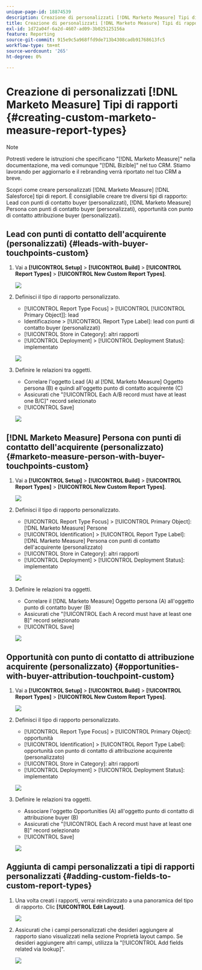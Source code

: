 ```yaml
---
unique-page-id: 18874539
description: Creazione di personalizzati [!DNL Marketo Measure] Tipi di rapporto - [!DNL Marketo Measure]
title: Creazione di personalizzati [!DNL Marketo Measure] Tipi di rapporti
exl-id: 1d72a04f-6a2d-4607-ad09-3b025125156a
feature: Reporting
source-git-commit: 915e9c5a968ffd9de713b4308cadb91768613fc5
workflow-type: tm+mt
source-wordcount: '265'
ht-degree: 0%

---
```


# Creazione di personalizzati [!DNL Marketo Measure] Tipi di rapporti {#creating-custom-marketo-measure-report-types}

>[!NOTE]
>
>Potresti vedere le istruzioni che specificano &quot;[!DNL Marketo Measure]&quot; nella documentazione, ma vedi comunque &quot;[!DNL Bizible]&quot; nel tuo CRM. Stiamo lavorando per aggiornarlo e il rebranding verrà riportato nel tuo CRM a breve.

Scopri come creare personalizzati [!DNL Marketo Measure] [!DNL Salesforce] tipi di report. È consigliabile creare tre diversi tipi di rapporto: Lead con punti di contatto buyer (personalizzati), [!DNL Marketo Measure] Persona con punti di contatto buyer (personalizzati), opportunità con punto di contatto attribuzione buyer (personalizzati).

## Lead con punti di contatto dell&#39;acquirente (personalizzati) {#leads-with-buyer-touchpoints-custom}

1. Vai a **[!UICONTROL Setup]** > **[!UICONTROL Build]** > **[!UICONTROL Report Types]** > **[!UICONTROL New Custom Report Types]**.

   ![](assets/1.png)

1. Definisci il tipo di rapporto personalizzato.

   * [!UICONTROL Report Type Focus] > [!UICONTROL [!UICONTROL Primary Object]]: lead
   * Identificazione > [!UICONTROL Report Type Label]: lead con punti di contatto buyer (personalizzati)
   * [!UICONTROL Store in Category]: altri rapporti
   * [!UICONTROL Deployment] > [!UICONTROL Deployment Status]: implementato

   ![](assets/2.png)

1. Definire le relazioni tra oggetti.

   * Correlare l&#39;oggetto Lead (A) al [!DNL Marketo Measure] Oggetto persona (B) e quindi all&#39;oggetto punto di contatto acquirente (C)
   * Assicurati che &quot;[!UICONTROL Each A/B record must have at least one B/C]&quot; record selezionato
   * [!UICONTROL Save]

   ![](assets/3.png)

## [!DNL Marketo Measure] Persona con punti di contatto dell&#39;acquirente (personalizzato) {#marketo-measure-person-with-buyer-touchpoints-custom}

1. Vai a **[!UICONTROL Setup]** > **[!UICONTROL Build]** > **[!UICONTROL Report Types]** > **[!UICONTROL New Custom Report Types]**.

   ![](assets/4.png)

1. Definisci il tipo di rapporto personalizzato.

   * [!UICONTROL Report Type Focus] > [!UICONTROL Primary Object]: [!DNL Marketo Measure] Persone
   * [!UICONTROL Identification] > [!UICONTROL Report Type Label]: [!DNL Marketo Measure] Persona con punti di contatto dell&#39;acquirente (personalizzato)
   * [!UICONTROL Store in Category]: altri rapporti
   * [!UICONTROL Deployment] > [!UICONTROL Deployment Status]: implementato

   ![](assets/5.png)

1. Definire le relazioni tra oggetti.

   * Correlare il [!DNL Marketo Measure] Oggetto persona (A) all&#39;oggetto punto di contatto buyer (B)
   * Assicurati che &quot;[!UICONTROL Each A record must have at least one B]&quot; record selezionato
   * [!UICONTROL Save]

   ![](assets/6.png)

## Opportunità con punto di contatto di attribuzione acquirente (personalizzato) {#opportunities-with-buyer-attribution-touchpoint-custom}

1. Vai a **[!UICONTROL Setup]** > **[!UICONTROL Build]** > **[!UICONTROL Report Types]** > **[!UICONTROL New Custom Report Types]**.

   ![](assets/7.png)

1. Definisci il tipo di rapporto personalizzato.

   * [!UICONTROL Report Type Focus] > [!UICONTROL Primary Object]: opportunità
   * [!UICONTROL Identification] > [!UICONTROL Report Type Label]: opportunità con punto di contatto di attribuzione acquirente (personalizzato)
   * [!UICONTROL Store in Category]: altri rapporti
   * [!UICONTROL Deployment] > [!UICONTROL Deployment Status]: implementato

   ![](assets/8.png)

1. Definire le relazioni tra oggetti.

   * Associare l&#39;oggetto Opportunities (A) all&#39;oggetto punto di contatto di attribuzione buyer (B)
   * Assicurati che &quot;[!UICONTROL Each A record must have at least one B]&quot; record selezionato
   * [!UICONTROL Save]

   ![](assets/9.png)

## Aggiunta di campi personalizzati a tipi di rapporti personalizzati {#adding-custom-fields-to-custom-report-types}

1. Una volta creati i rapporti, verrai reindirizzato a una panoramica del tipo di rapporto. Clic **[!UICONTROL Edit Layout]**.

   ![](assets/10.png)

1. Assicurati che i campi personalizzati che desideri aggiungere al rapporto siano visualizzati nella sezione Proprietà layout campo. Se desideri aggiungere altri campi, utilizza la &quot;[!UICONTROL Add fields related via lookup]&quot;.

   ![](assets/11.png)
